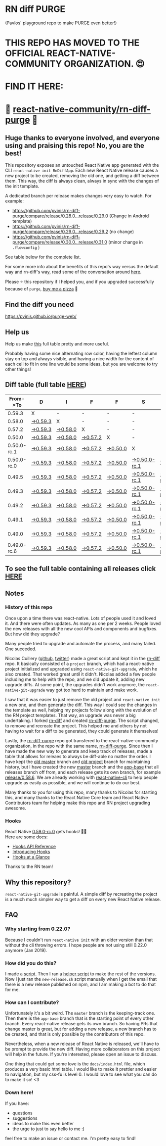 # RN diff PURGE
(Pavlos' playground repo to make PURGE even better!)

# THIS REPO HAS MOVED TO THE OFFICIAL REACT-NATIVE-COMMUNITY ORGANIZATION. 😍
# FIND IT HERE:  
# 💪 [react-native-community/rn-diff-purge](https://github.com/react-native-community/rn-diff-purge) 🎉
## Huge thanks to everyone involved, and everyone using and praising this repo! No, you are the best!

This repository exposes an untouched React Native app generated with the CLI
`react-native init RnDiffApp`. Each new React Native release causes a new project to be created, removing the old one, and getting a diff between them. This way, the diff is always clean, always in sync with the changes of the init template.

A dedicated branch per release makes changes very easy
to watch. For example:

* https://github.com/pvinis/rn-diff-purge/compare/release/0.28.0...release/0.29.0
(Change in Android template)
* https://github.com/pvinis/rn-diff-purge/compare/release/0.29.0...release/0.29.2
(no change)
* https://github.com/pvinis/rn-diff-purge/compare/release/0.30.0...release/0.31.0
(minor change in `.flowconfig` )

See table below for the complete list.

For some more info about the benefits of this repo's way versus the default way and rn-diff's way, read some of the conversation around [here](https://github.com/react-native-community/discussions-and-proposals/issues/68#issuecomment-452227478).

Please :star: this repository if I helped you, and if you upgraded successfully because of `purge`, [buy me a pizza](https://www.buymeacoffee.com/DGWwHVZ4s) :pizza:

## Find the diff you need
https://pvinis.github.io/purge-web/

## Help us
Help us make [this](https://pvinis.github.io/rn-diff-purge) full table pretty and more useful.

Probably having some nice alternating row color, having the leftest column stay on top and always visible, and having a nice width for the content of each cell to fit in one line would be some ideas, but you are welcome to try other things!

## Diff table (full table [HERE](https://pvinis.github.io/rn-diff-purge))

| From->To    | D                                                                                               | I                                                                                               | F                                                                                               | F                                                                                               | S                                                                                                         |                                                                                                           | =                                                                                               | =                                                                                               |                                                                                                 | F                                                                                               | U                                                                                               | N   |
| ----------- | ----------------------------------------------------------------------------------------------- | ----------------------------------------------------------------------------------------------- | ----------------------------------------------------------------------------------------------- | ----------------------------------------------------------------------------------------------- | --------------------------------------------------------------------------------------------------------- | --------------------------------------------------------------------------------------------------------- | ----------------------------------------------------------------------------------------------- | ----------------------------------------------------------------------------------------------- | ----------------------------------------------------------------------------------------------- | ----------------------------------------------------------------------------------------------- | ----------------------------------------------------------------------------------------------- | --- |
| 0.59.3      | X                                                                                               | -                                                                                               | -                                                                                               | -                                                                                               | -                                                                                                         | -                                                                                                         | -                                                                                               | -                                                                                               | -                                                                                               | -                                                                                               | -                                                                                               | -   |
| 0.58.0      | [->0.59.3](https://github.com/pvinis/rn-diff-purge/compare/release/0.58.0..release/0.59.3)      | X                                                                                               | -                                                                                               | -                                                                                               | -                                                                                                         | -                                                                                                         | -                                                                                               | -                                                                                               | -                                                                                               | -                                                                                               | -                                                                                               | -   |
| 0.57.2      | [->0.59.3](https://github.com/pvinis/rn-diff-purge/compare/release/0.57.2..release/0.59.3)      | [->0.58.0](https://github.com/pvinis/rn-diff-purge/compare/release/0.57.2..release/0.58.0)      | X                                                                                               | -                                                                                               | -                                                                                                         | -                                                                                                         | -                                                                                               | -                                                                                               | -                                                                                               | -                                                                                               | -                                                                                               | -   |
| 0.50.0      | [->0.59.3](https://github.com/pvinis/rn-diff-purge/compare/release/0.50.0..release/0.59.3)      | [->0.58.0](https://github.com/pvinis/rn-diff-purge/compare/release/0.50.0..release/0.58.0)      | [->0.57.2](https://github.com/pvinis/rn-diff-purge/compare/release/0.50.0..release/0.57.2)      | X                                                                                               | -                                                                                                         | -                                                                                                         | -                                                                                               | -                                                                                               | -                                                                                               | -                                                                                               | -                                                                                               | -   |
| 0.50.0-rc.1 | [->0.59.3](https://github.com/pvinis/rn-diff-purge/compare/release/0.50.0-rc.1..release/0.59.3) | [->0.58.0](https://github.com/pvinis/rn-diff-purge/compare/release/0.50.0-rc.1..release/0.58.0) | [->0.57.2](https://github.com/pvinis/rn-diff-purge/compare/release/0.50.0-rc.1..release/0.57.2) | [->0.50.0](https://github.com/pvinis/rn-diff-purge/compare/release/0.50.0-rc.1..release/0.50.0) | X                                                                                                         | -                                                                                                         | -                                                                                               | -                                                                                               | -                                                                                               | -                                                                                               | -                                                                                               | -   |
| 0.50.0-rc.0 | [->0.59.3](https://github.com/pvinis/rn-diff-purge/compare/release/0.50.0-rc.0..release/0.59.3) | [->0.58.0](https://github.com/pvinis/rn-diff-purge/compare/release/0.50.0-rc.0..release/0.58.0) | [->0.57.2](https://github.com/pvinis/rn-diff-purge/compare/release/0.50.0-rc.0..release/0.57.2) | [->0.50.0](https://github.com/pvinis/rn-diff-purge/compare/release/0.50.0-rc.0..release/0.50.0) | [->0.50.0-rc.1](https://github.com/pvinis/rn-diff-purge/compare/release/0.50.0-rc.0..release/0.50.0-rc.1) | X                                                                                                         | -                                                                                               | -                                                                                               | -                                                                                               | -                                                                                               | -                                                                                               | -   |
| 0.49.5      | [->0.59.3](https://github.com/pvinis/rn-diff-purge/compare/release/0.49.5..release/0.59.3)      | [->0.58.0](https://github.com/pvinis/rn-diff-purge/compare/release/0.49.5..release/0.58.0)      | [->0.57.2](https://github.com/pvinis/rn-diff-purge/compare/release/0.49.5..release/0.57.2)      | [->0.50.0](https://github.com/pvinis/rn-diff-purge/compare/release/0.49.5..release/0.50.0)      | [->0.50.0-rc.1](https://github.com/pvinis/rn-diff-purge/compare/release/0.49.5..release/0.50.0-rc.1)      | [->0.50.0-rc.0](https://github.com/pvinis/rn-diff-purge/compare/release/0.49.5..release/0.50.0-rc.0)      | X                                                                                               | -                                                                                               | -                                                                                               | -                                                                                               | -                                                                                               | -   |
| 0.49.3      | [->0.59.3](https://github.com/pvinis/rn-diff-purge/compare/release/0.49.3..release/0.59.3)      | [->0.58.0](https://github.com/pvinis/rn-diff-purge/compare/release/0.49.3..release/0.58.0)      | [->0.57.2](https://github.com/pvinis/rn-diff-purge/compare/release/0.49.3..release/0.57.2)      | [->0.50.0](https://github.com/pvinis/rn-diff-purge/compare/release/0.49.3..release/0.50.0)      | [->0.50.0-rc.1](https://github.com/pvinis/rn-diff-purge/compare/release/0.49.3..release/0.50.0-rc.1)      | [->0.50.0-rc.0](https://github.com/pvinis/rn-diff-purge/compare/release/0.49.3..release/0.50.0-rc.0)      | [->0.49.5](https://github.com/pvinis/rn-diff-purge/compare/release/0.49.3..release/0.49.5)      | X                                                                                               | -                                                                                               | -                                                                                               | -                                                                                               | -   |
| 0.49.2      | [->0.59.3](https://github.com/pvinis/rn-diff-purge/compare/release/0.49.2..release/0.59.3)      | [->0.58.0](https://github.com/pvinis/rn-diff-purge/compare/release/0.49.2..release/0.58.0)      | [->0.57.2](https://github.com/pvinis/rn-diff-purge/compare/release/0.49.2..release/0.57.2)      | [->0.50.0](https://github.com/pvinis/rn-diff-purge/compare/release/0.49.2..release/0.50.0)      | [->0.50.0-rc.1](https://github.com/pvinis/rn-diff-purge/compare/release/0.49.2..release/0.50.0-rc.1)      | [->0.50.0-rc.0](https://github.com/pvinis/rn-diff-purge/compare/release/0.49.2..release/0.50.0-rc.0)      | [->0.49.5](https://github.com/pvinis/rn-diff-purge/compare/release/0.49.2..release/0.49.5)      | [->0.49.3](https://github.com/pvinis/rn-diff-purge/compare/release/0.49.2..release/0.49.3)      | X                                                                                               | -                                                                                               | -                                                                                               | -   |
| 0.49.1      | [->0.59.3](https://github.com/pvinis/rn-diff-purge/compare/release/0.49.1..release/0.59.3)      | [->0.58.0](https://github.com/pvinis/rn-diff-purge/compare/release/0.49.1..release/0.58.0)      | [->0.57.2](https://github.com/pvinis/rn-diff-purge/compare/release/0.49.1..release/0.57.2)      | [->0.50.0](https://github.com/pvinis/rn-diff-purge/compare/release/0.49.1..release/0.50.0)      | [->0.50.0-rc.1](https://github.com/pvinis/rn-diff-purge/compare/release/0.49.1..release/0.50.0-rc.1)      | [->0.50.0-rc.0](https://github.com/pvinis/rn-diff-purge/compare/release/0.49.1..release/0.50.0-rc.0)      | [->0.49.5](https://github.com/pvinis/rn-diff-purge/compare/release/0.49.1..release/0.49.5)      | [->0.49.3](https://github.com/pvinis/rn-diff-purge/compare/release/0.49.1..release/0.49.3)      | [->0.49.2](https://github.com/pvinis/rn-diff-purge/compare/release/0.49.1..release/0.49.2)      | X                                                                                               | -                                                                                               | -   |
| 0.49.0      | [->0.59.3](https://github.com/pvinis/rn-diff-purge/compare/release/0.49.0..release/0.59.3)      | [->0.58.0](https://github.com/pvinis/rn-diff-purge/compare/release/0.49.0..release/0.58.0)      | [->0.57.2](https://github.com/pvinis/rn-diff-purge/compare/release/0.49.0..release/0.57.2)      | [->0.50.0](https://github.com/pvinis/rn-diff-purge/compare/release/0.49.0..release/0.50.0)      | [->0.50.0-rc.1](https://github.com/pvinis/rn-diff-purge/compare/release/0.49.0..release/0.50.0-rc.1)      | [->0.50.0-rc.0](https://github.com/pvinis/rn-diff-purge/compare/release/0.49.0..release/0.50.0-rc.0)      | [->0.49.5](https://github.com/pvinis/rn-diff-purge/compare/release/0.49.0..release/0.49.5)      | [->0.49.3](https://github.com/pvinis/rn-diff-purge/compare/release/0.49.0..release/0.49.3)      | [->0.49.2](https://github.com/pvinis/rn-diff-purge/compare/release/0.49.0..release/0.49.2)      | [->0.49.1](https://github.com/pvinis/rn-diff-purge/compare/release/0.49.0..release/0.49.1)      | X                                                                                               | -   |
| 0.49.0-rc.6 | [->0.59.3](https://github.com/pvinis/rn-diff-purge/compare/release/0.49.0-rc.6..release/0.59.3) | [->0.58.0](https://github.com/pvinis/rn-diff-purge/compare/release/0.49.0-rc.6..release/0.58.0) | [->0.57.2](https://github.com/pvinis/rn-diff-purge/compare/release/0.49.0-rc.6..release/0.57.2) | [->0.50.0](https://github.com/pvinis/rn-diff-purge/compare/release/0.49.0-rc.6..release/0.50.0) | [->0.50.0-rc.1](https://github.com/pvinis/rn-diff-purge/compare/release/0.49.0-rc.6..release/0.50.0-rc.1) | [->0.50.0-rc.0](https://github.com/pvinis/rn-diff-purge/compare/release/0.49.0-rc.6..release/0.50.0-rc.0) | [->0.49.5](https://github.com/pvinis/rn-diff-purge/compare/release/0.49.0-rc.6..release/0.49.5) | [->0.49.3](https://github.com/pvinis/rn-diff-purge/compare/release/0.49.0-rc.6..release/0.49.3) | [->0.49.2](https://github.com/pvinis/rn-diff-purge/compare/release/0.49.0-rc.6..release/0.49.2) | [->0.49.1](https://github.com/pvinis/rn-diff-purge/compare/release/0.49.0-rc.6..release/0.49.1) | [->0.49.0](https://github.com/pvinis/rn-diff-purge/compare/release/0.49.0-rc.6..release/0.49.0) | X   |

## To see the full table containing all releases click [HERE](https://pvinis.github.io/rn-diff-purge)

## Notes

### History of this repo

Once upon a time there was react-native. Lots of people used it and loved it. And there were often updates. As many as one per 2 weeks. People loved the new releases with all the new cool APIs and components and bugfixes. But how did they upgrade?

Many people tried to upgrade and automate the process, and many failed. One succeded.

Nicolas Cuillery ([github](https://github.com/ncuillery), [twitter](https://twitter.com/ncuillery)) made a great script and kept it in the [rn-diff](https://github.com/ncuillery/rn-diff) repo. It basically consisted of a `project` branch, which had a react-native project initialized and upgraded using `react-native-git-upgrade`, which he also created. That worked great until it didn't. Nicolas added a few people including me to help with the repo, and we did update it, adding new upgrade diffs. At some point, the upgrades didn't work anymore, the `react-native-git-upgrade` way got too hard to maintain and make work.

I saw that it was easier to just remove the old project and `react-native init` a new one, and then generate the diff. This way I could see the changes in the template as well, helping my projects follow along with the evolution of the RN project templates. That way, an upgrade was never a big undertaking. I forked [rn-diff](https://github.com/ncuillery/rn-diff) and created [rn-diff-purge](https://github.com/pvinis/rn-diff-purge). The script changed, to remove and recreate the project. This helped me and others by not having to wait for a diff to be generated, they could generate it themselves!

Lastly, the [rn-diff-purge](https://github.com/pvinis/rn-diff-purge) repo got transfered to the react-native-community organization, in the repo with the same name, [rn-diff-purge](https://github.com/react-native-community/rn-diff-purge). Since then I have made the new way to generate and keep track of releases, made a table that allows for releaes to always be diff-able no matter the order. I have kept the [old master](https://github.com/pvinis/rn-diff-purge/tree/old/master) branch and [old project](https://github.com/pvinis/rn-diff-purge/tree/old/project) branch for maintaining history, but I have created the new [master](https://github.com/pvinis/rn-diff-purge/tree/master) branch and the [app-base](https://github.com/pvinis/rn-diff-purge/tree/app-base) that all releases branch off from, and each release gets its own branch, for example [release/0.58.6](https://github.com/pvinis/rn-diff-purge/tree/release/0.58.6). We are already working with [react-native-cli](https://github.com/react-native-community/react-native-cli) to help people upgrade as easily as possible, and we will continue to do our best.

Many thanks to you for using this repo, many thanks to Nicolas for starting this, and many thanks to the React Native Core team and React Native Contributors team for helping make this repo and RN project upgrading awesome.

### Hooks
React Native [0.59.0-rc.0](https://github.com/pvinis/rn-diff-purge#version-changes) gets hooks! 🎉🥳  
Here are some docs:
- [Hooks API Reference](https://reactjs.org/docs/hooks-reference.html)
- [Introducing Hooks](https://reactjs.org/docs/hooks-intro.html)
- [Hooks at a Glance](https://reactjs.org/docs/hooks-overview.html)

Thanks to the RN team!

## Why this repository?
`react-native-git-upgrade` is painful. A simple diff by recreating the project is a much much simpler way to get a diff on every new React Native release.

## FAQ

### Why starting from 0.22.0?

Because I couldn't run `react-native init` with an older version than that without the cli throwing errors. I hope people are not using still 0.22.0 anymore (Jan 2019).

### How did you do this?

I made a [script](https://github.com/pvinis/rn-diff-purge/blob/master/new-release.sh). Then I ran a [helper script](https://github.com/pvinis/rn-diff-purge/blob/master/new-release.sh) to make the rest of the versions.
Now I just ran the `new-release.sh` script manually when I get the email that there is a new release published on npm, and I am making a bot to do that for me.

### How can I contribute?

Unfortunately it's a bit weird. The `master` branch is the keeping-track one. Then there is the `app-base` branch that is the starting point of every other branch. Every react-native release gets its own branch. So having PRs that change master is great, but for adding a new release, a new branch has to be created, and that is only possible by the contributors of this repo.

Nevertheless, when a new release of React Native is released, we'll have to be prompt to provide
the new diff. Having more collaborators on this project will help in the future. If you're interested, please open an issue to discuss.

One thing that could get some love is the `docs/index.html` file, which produces a very basic html table. I would like to make it prettier and easier to navigation, but my css-fu is level 0. I would love to see what you can do to make it so! <3

### Down here!

If you have: 
- questions
- suggestions
- ideas to make this even better
- the urge to just to say hello to me :)

feel free to make an issue or contact me. I'm pretty easy to find!
